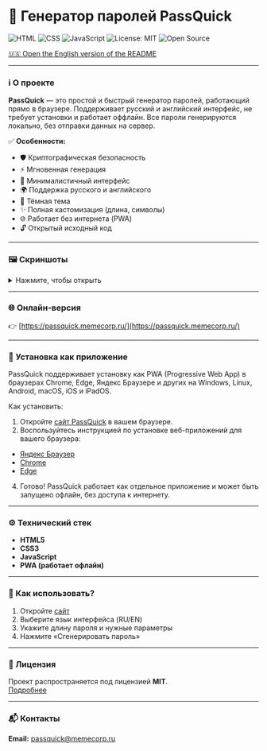 # 🔐 Генератор паролей PassQuick

![HTML](https://img.shields.io/badge/HTML-orange?style=for-the-badge&logo=html5)
![CSS](https://img.shields.io/badge/CSS-blue?style=for-the-badge&logo=css3)
![JavaScript](https://img.shields.io/badge/JavaScript-yellow?style=for-the-badge&logo=javascript)
![License: MIT](https://img.shields.io/badge/License-MIT-green?style=for-the-badge)
![Open Source](https://img.shields.io/badge/Open%20Source-Yes-brightgreen?style=for-the-badge)

[🇺🇸 Open the English version of the README](https://github.com/PassQuick/passquick-pw-gen-site/blob/main/README.md)

---

### ℹ️ О проекте
**PassQuick** — это простой и быстрый генератор паролей, работающий прямо в браузере. Поддерживает русский и английский интерфейс, не требует установки и работает оффлайн. Все пароли генерируются локально, без отправки данных на сервер.

✅ **Особенности:**
- 🛡️ Криптографическая безопасность
- ⚡ Мгновенная генерация
- 🎯 Минималистичный интерфейс
- 🌍 Поддержка русского и английского
- 🖤 Тёмная тема
- ✨ Полная кастомизация (длина, символы)
- 🌐 Работает без интернета (PWA)
- 🔓 Открытый исходный код

---

### 🖼 Скриншоты

<details>
  <summary>Нажмите, чтобы открыть</summary>
  
  ![Главная страница](gh-assets/screenshot1-ru.png)
  ![Генератор паролей](gh-assets/screenshot2-ru.png)
  ![Генератор паролей](gh-assets/screenshot3-ru.png)
  ![Генератор паролей](gh-assets/screenshot4-ru.png)
  ![О проекте](gh-assets/screenshot5-ru.png)

</details>

---

### 🌐 Онлайн-версия
👉 [https://passquick.memecorp.ru/](https://passquick.memecorp.ru/)

---

### 📲 Установка как приложение
PassQuick поддерживает установку как PWA (Progressive Web App) в браузерах Chrome, Edge, Яндекс Браузере и других на Windows, Linux, Android, macOS, iOS и iPadOS.

Как установить:
1. Откройте [сайт PassQuick](https://passquick.memecorp.ru/) в вашем браузере.
2. Воспользуйтесь инструкцией по установке веб-приложений для вашего браузера:
  - [Яндекс Браузер](https://browser.yandex.ru/help/ru/personalization/web-app.html)
  - [Chrome](https://support.google.com/chrome/answer/9658361)
  - [Edge](https://learn.microsoft.com/ru-ru/microsoft-edge/progressive-web-apps/ux)
4. Готово! PassQuick работает как отдельное приложение и может быть запущено офлайн, без доступа к интернету.

---

### ⚙️ Технический стек
- **HTML5**
- **CSS3**
- **JavaScript**
- **PWA (работает офлайн)**

---

### 🔎 Как использовать?
1. Откройте [сайт](https://passquick.memecorp.ru/)
2. Выберите язык интерфейса (RU/EN)
3. Укажите длину пароля и нужные параметры
4. Нажмите «Сгенерировать пароль»

---

### 📄 Лицензия
Проект распространяется под лицензией **MIT**.  
[Подробнее](LICENSE)

---

### 📬 Контакты
**Email:** passquick@memecorp.ru
